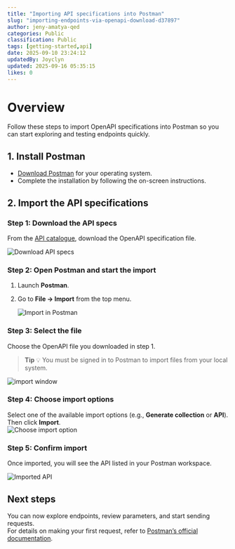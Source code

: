 ```yaml
---
title: "Importing API specifications into Postman"
slug: "importing-endpoints-via-openapi-download-d37897"
author: jeny-amatya-qed
categories: Public
classification: Public
tags: [getting-started,api]
date: 2025-09-10 23:24:12 
updatedBy: Joyclyn
updated: 2025-09-16 05:35:15 
likes: 0
---
```


# Overview 

Follow these steps to import OpenAPI specifications into Postman so you can start exploring and testing endpoints quickly.  

## 1. Install Postman  

- [Download Postman](https://www.postman.com/downloads/) for your operating system.  
- Complete the installation by following the on-screen instructions.  


## 2. Import the API specifications  

### Step 1: Download the API specs  
From the [API catalogue](https://developer.qed.qld.gov.au/apis/), download the OpenAPI specification file.  

![Download API specs](https://sadevportal3.blob.core.windows.net/root/post/Step-1-download-api-specs.png)

### Step 2: Open Postman and start the import  
1. Launch **Postman**.  
2. Go to **File → Import** from the top menu.  

    ![Import in Postman](https://sadevportal3.blob.core.windows.net/root/post/Step-2-import-in-Postman.png)  


### Step 3: Select the file  
Choose the OpenAPI file you downloaded in step 1.  

>  **Tip** 💡
> You must be signed in to Postman to import files from your local system.

![import window](https://sadevportal3.blob.core.windows.net/root/post/Step-3-import-window.png)
   
### Step 4: Choose import options  
Select one of the available import options (e.g., **Generate collection** or **API**).  
Then click **Import**.  
![Choose import option](https://sadevportal3.blob.core.windows.net/root/post/Step-4-import-window.png)  


### Step 5: Confirm import  
Once imported, you will see the API listed in your Postman workspace.

 ![Imported API](https://sadevportal3.blob.core.windows.net/root/post/Step-5-import-result.png)

## Next steps  

You can now explore endpoints, review parameters, and start sending requests.  
For details on making your first request, refer to [Postman’s official documentation](https://learning.postman.com/docs/getting-started/importing-and-exporting/importing-data/).